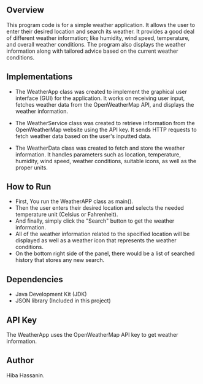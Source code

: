 ## Overview
This program code is for a simple weather application. It allows the user to enter their desired location and search its weather. It provides a good deal of different weather information; like humidity, wind speed, temperature, and overall weather conditions. The program also displays the weather information along with tailored advice based on the current weather conditions. 

## Implementations
* The WeatherApp class was created to implement the graphical user interface (GUI) for the application. It works on receiving user input, fetches weather data from the OpenWeatherMap API, and displays the weather information.

* The WeatherService class was created to retrieve information from the OpenWeatherMap website using the API key. It sends HTTP requests to fetch weather data based on the user's inputted data.

* The WeatherData class was created to fetch and store the weather information. It handles parameters such as location, temperature, humidity, wind speed, weather conditions, suitable icons, as well as the proper units.

## How to Run
* First, You run the WeatherAPP class as main().
* Then the user enters their desired location and selects the needed temperature unit (Celsius or Fahrenheit).
* And finally, simply click the "Search" button to get the weather information.
* All of the weather information related to the specified location will be displayed as well as a weather icon that represents the weather conditions.
* On the bottom right side of the panel, there would be a list of searched history that stores any new search.

## Dependencies
* Java Development Kit (JDK)
* JSON library (Included in this project)

## API Key
The WeatherApp uses the OpenWeatherMap API key to get weather information.

## Author
Hiba Hassanin.